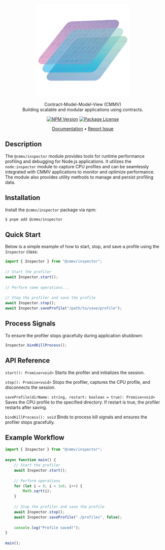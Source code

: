 <p align="center">
  <a href="https://cmmv.io/" target="blank"><img src="https://raw.githubusercontent.com/andrehrferreira/docs.cmmv.io/main/public/assets/logo_CMMV2_icon.png" width="300" alt="CMMV Logo" /></a>
</p>
<p align="center">Contract-Model-Model-View (CMMV) <br/> Building scalable and modular applications using contracts.</p>
<p align="center">
    <a href="https://www.npmjs.com/package/@cmmv/inspector"><img src="https://img.shields.io/npm/v/@cmmv/inspector.svg" alt="NPM Version" /></a>
    <a href="https://github.com/andrehrferreira/cmmv-server/blob/main/LICENSE"><img src="https://img.shields.io/npm/l/@cmmv/core.svg" alt="Package License" /></a>
</p>

<p align="center">
  <a href="https://cmmv.io">Documentation</a> &bull;
  <a href="https://github.com/andrehrferreira/cmmv-server/issues">Report Issue</a>
</p>

## Description

The `@cmmv/inspector` module provides tools for runtime performance profiling and debugging for Node.js applications. It utilizes the `node:inspector` module to capture CPU profiles and can be seamlessly integrated with CMMV applications to monitor and optimize performance. The module also provides utility methods to manage and persist profiling data.

## Installation

Install the `@cmmv/inspector` package via npm:

```bash
$ pnpm add @cmmv/inspector
```

## Quick Start

Below is a simple example of how to start, stop, and save a profile using the ``Inspector`` class:

```typescript
import { Inspector } from "@cmmv/inspector";

// Start the profiler
await Inspector.start();

// Perform some operations...

// Stop the profiler and save the profile
await Inspector.stop();
await Inspector.saveProfile("/path/to/save/profile");
```

## Process Signals

To ensure the profiler stops gracefully during application shutdown:

```typescript
Inspector.bindKillProcess();
```

## API Reference

``start(): Promise<void>``
Starts the profiler and initializes the session.

``stop(): Promise<void>``
Stops the profiler, captures the CPU profile, and disconnects the session.

``saveProfile(dirName: string, restart: boolean = true): Promise<void>``
Saves the CPU profile to the specified directory. If restart is true, the profiler restarts after saving.

``bindKillProcess(): void``
Binds to process kill signals and ensures the profiler stops gracefully.

## Example Workflow

```typescript
import { Inspector } from "@cmmv/inspector";

async function main() {
    // Start the profiler
    await Inspector.start();

    // Perform operations
    for (let i = 0; i < 1e6; i++) {
        Math.sqrt(i);
    }

    // Stop the profiler and save the profile
    await Inspector.stop();
    await Inspector.saveProfile("./profiles", false);

    console.log("Profile saved!");
}

main();
```